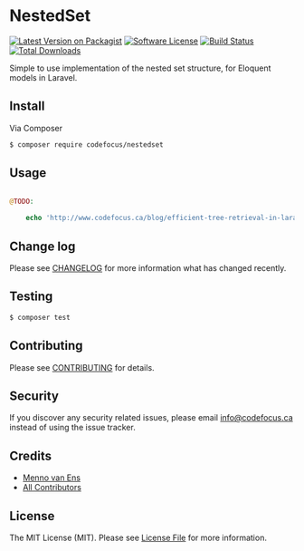 # NestedSet

[![Latest Version on Packagist][ico-version]][link-packagist]
[![Software License][ico-license]](LICENSE.md)
[![Build Status][ico-travis]][link-travis]
[![Total Downloads][ico-downloads]][link-downloads]

Simple to use implementation of the nested set structure, for Eloquent models in Laravel.


## Install

Via Composer

``` bash
$ composer require codefocus/nestedset
```

## Usage

``` php

@TODO:

	echo 'http://www.codefocus.ca/blog/efficient-tree-retrieval-in-laravel-using-the-nested-set';

```

## Change log

Please see [CHANGELOG](CHANGELOG.md) for more information what has changed recently.

## Testing

``` bash
$ composer test
```

## Contributing

Please see [CONTRIBUTING](CONTRIBUTING.md) for details.

## Security

If you discover any security related issues, please email info@codefocus.ca instead of using the issue tracker.

## Credits

- [Menno van Ens][link-author]
- [All Contributors][link-contributors]

## License

The MIT License (MIT). Please see [License File](LICENSE.md) for more information.

[ico-version]: https://img.shields.io/packagist/v/codefocus/nestedset.svg?style=flat-square
[ico-license]: https://img.shields.io/badge/license-MIT-brightgreen.svg?style=flat-square
[ico-travis]: https://img.shields.io/travis/codefocus/nestedset/master.svg?style=flat-square
[ico-downloads]: https://img.shields.io/packagist/dt/codefocus/nestedset.svg?style=flat-square

[link-packagist]: https://packagist.org/packages/codefocus/nestedset
[link-travis]: https://travis-ci.org/codefocus/nestedset
[link-downloads]: https://packagist.org/packages/codefocus/nestedset
[link-author]: https://github.com/codefocus
[link-contributors]: ../../contributors

